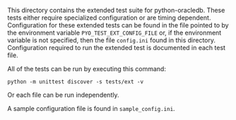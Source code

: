 This directory contains the extended test suite for python-oracledb. These
tests either require specialized configuration or are timing dependent.
Configuration for these extended tests can be found in the file pointed to by
the environment variable `PYO_TEST_EXT_CONFIG_FILE` or, if the environment
variable is not specified, then the file `config.ini` found in this directory.
Configuration required to run the extended test is documented in each test
file.

All of the tests can be run by executing this command:

    python -m unittest discover -s tests/ext -v

Or each file can be run independently.

A sample configuration file is found in `sample_config.ini`.
